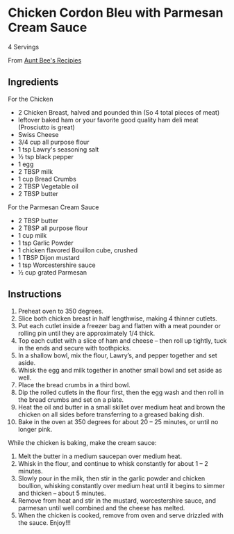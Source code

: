 # Chicken Cordon Bleu with Parmesan Cream Sauce

4 Servings

From [Aunt Bee's Recipies](https://auntbeesrecipes.com/2013/12/chicken-cordon-bleu-with-parmesan-cream-sauce.html)

## Ingredients
For the Chicken
- 2 Chicken Breast, halved and pounded thin (So 4 total pieces of meat)
- leftover baked ham or your favorite good quality ham deli meat (Prosciutto is great)
- Swiss Cheese
- 3/4 cup all purpose flour
- 1 tsp Lawry's seasoning salt
- ½ tsp black pepper
- 1 egg
- 2 TBSP milk
- 1 cup Bread Crumbs
- 2 TBSP Vegetable oil
- 2 TBSP butter

For the Parmesan Cream Sauce
- 2 TBSP butter
- 2 TBSP all purpose flour
- 1 cup milk
- 1 tsp Garlic Powder
- 1 chicken flavored Bouillon cube, crushed
- 1 TBSP Dijon mustard
- 1 tsp Worcestershire sauce
- ½ cup grated Parmesan

## Instructions
1. Preheat oven to 350 degrees. 
2. Slice both chicken breast in half lengthwise, making 4 thinner cutlets. 
3. Put each cutlet inside a freezer bag and flatten with a meat pounder or rolling pin until they are approximately 1/4 thick.
4. Top each cutlet with a slice of ham and cheese – then roll up tightly, tuck in the ends and secure with toothpicks.
5. In a shallow bowl, mix the flour, Lawry’s, and pepper together and set aside.
6. Whisk the egg and milk together in another small bowl and set aside as well.
7. Place the bread crumbs in a third bowl. 
8. Dip the rolled cutlets in the flour first, then the egg wash and then roll in the bread crumbs and set on a plate. 
9. Heat the oil and butter in a small skillet over medium heat and brown the chicken on all sides before transferring to a greased baking dish. 
10. Bake in the oven at 350 degrees for about 20 – 25 minutes, or until no longer pink.

While the chicken is baking, make the cream sauce: 
1. Melt the butter in a medium saucepan over medium heat. 
2. Whisk in the flour, and continue to whisk constantly for about 1 – 2 minutes. 
3. Slowly pour in the milk, then stir in the garlic powder and chicken boullion, whisking constantly over medium heat until it begins to simmer and thicken – about 5 minutes. 
4. Remove from heat and stir in the mustard, worcestershire sauce, and parmesan until well combined and the cheese has melted. 
6. When the chicken is cooked, remove from oven and serve drizzled with the sauce. Enjoy!!!